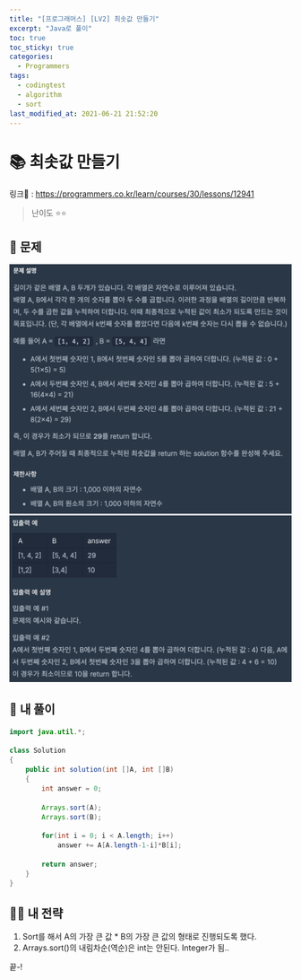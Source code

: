 ```yaml
---
title: "[프로그래머스] [LV2] 최솟값 만들기"
excerpt: "Java로 풀이"
toc: true
toc_sticky: true
categories:
  - Programmers
tags:
  - codingtest
  - algorithm
  - sort
last_modified_at: 2021-06-21 21:52:20
---
```


# 📚 최솟값 만들기
  
링크📎 : <https://programmers.co.kr/learn/courses/30/lessons/12941>  
  
>난이도 ⭐️⭐️
  
## 📖 문제    
  
![이미지](/assets/images/Programmers/Lv2/prob33/33-1.png)
![이미지](/assets/images/Programmers/Lv2/prob33/33-2.png)

## 📝 내 풀이  
    
```java  
import java.util.*;

class Solution
{
    public int solution(int []A, int []B)
    {
        int answer = 0;
        
        Arrays.sort(A);
        Arrays.sort(B);
        
        for(int i = 0; i < A.length; i++)
            answer += A[A.length-1-i]*B[i];

        return answer;
    }
}
```
  
## 👊🏻 내 전략
  
1. Sort를 해서 A의 가장 큰 값 * B의 가장 큰 값의 형태로 진행되도록 했다.
2. Arrays.sort()의 내림차순(역순)은 int는 안된다. Integer가 됨..
  
끝-!
